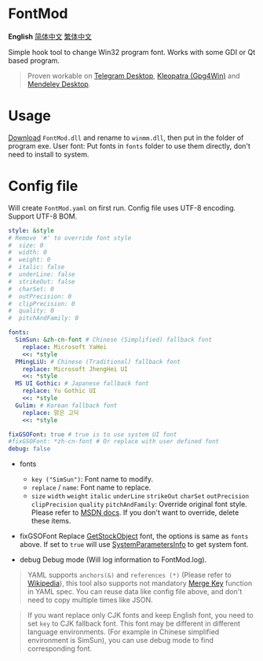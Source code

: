 # FontMod
**English** [简体中文](README.zh_CN.md) [繁体中文](README.zh_TW.md)

Simple hook tool to change Win32 program font. Works with some GDI or Qt based program.

> Proven workable on [Telegram Desktop](https://desktop.telegram.org/), [Kleopatra (Gpg4Win)](https://www.gpg4win.org/) and [Mendeley Desktop](https://www.mendeley.com/download-desktop/).

# Usage
[Download](https://github.com/ysc3839/FontMod/releases) `FontMod.dll` and rename to `winmm.dll`, then put in the folder of program exe.
User font: Put fonts in `fonts` folder to use them directly, don't need to install to system.

# Config file
Will create `FontMod.yaml` on first run. Config file uses UTF-8 encoding. Support UTF-8 BOM.
```yaml
style: &style
# Remove '#' to override font style
#  size: 0
#  width: 0
#  weight: 0
#  italic: false
#  underLine: false
#  strikeOut: false
#  charSet: 0
#  outPrecision: 0
#  clipPrecision: 0
#  quality: 0
#  pitchAndFamily: 0

fonts:
  SimSun: &zh-cn-font # Chinese (Simplified) fallback font
    replace: Microsoft YaHei
    <<: *style
  PMingLiU: # Chinese (Traditional) fallback font
    replace: Microsoft JhengHei UI
    <<: *style
  MS UI Gothic: # Japanese fallback font
    replace: Yu Gothic UI
    <<: *style
  Gulim: # Korean fallback font
    replace: 맑은 고딕
    <<: *style

fixGSOFont: true # true is to use system UI font
#fixGSOFont: *zh-cn-font # Or replace with user defined font
debug: false
```
* fonts
  * `key ("SimSun")`: Font name to modify.
  * `replace` / `name`: Font name to replace.
  * `size` `width` `weight` `italic` `underLine` `strikeOut` `charSet` `outPrecision` `clipPrecision` `quality` `pitchAndFamily`: Override original font style. Please refer to [MSDN docs](https://docs.microsoft.com/en-us/windows/desktop/api/wingdi/ns-wingdi-logfontw). If you don't want to override, delete these items.

* fixGSOFont
Replace [GetStockObject](https://docs.microsoft.com/en-us/windows/desktop/api/winuser/nf-winuser-getsyscolorbrush) font, the options is same as `fonts` above. If set to `true` will use [SystemParametersInfo](https://docs.microsoft.com/en-us/windows/desktop/api/winuser/nf-winuser-systemparametersinfow#spi_getnonclientmetrics) to get system font.

* debug
Debug mode (Will log information to FontMod.log).

> YAML supports `anchors(&)` and `references (*)` (Please refer to [Wikipedia](https://en.wikipedia.org/wiki/YAML#Advanced_components)), this tool also supports not mandatory [Merge Key](https://yaml.org/type/merge.html) function in YAML spec. You can reuse data like config file above, and don't need to copy multiple times like JSON.

> If you want replace only CJK fonts and keep English font, you need to set `key` to CJK fallback font. This font may be different in different language environments. (For example in Chinese simplified environment is SimSun), you can use debug mode to find corresponding font.

